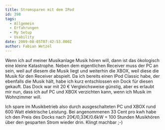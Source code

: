 ```yaml
---
title: Stromsparen mit dem IPod
id: 398
tags:
  - Allgemein
  - Erfahrungen
  - My Setup
  - Usability
date: 2009-08-05T07:42:53.000Z
author: Fabian Wetzel
---
```


Wenn ich auf meiner Musikanlage Musik hören will, dann ist das ökologisch eine kleine Katastrophe. Neben dem eigentlichen Receiver muss der PC an sein, weil auf diesem die Musik liegt und weiterhin die XBOX, weil diese die Musik für den Receiver abspielt. Da ich bereits einen IPod Classic habe, der ebenfalls die Musik hält, habe ich kurz entschlossen ein Dock für diesen gekauft. Das Dock war mit 20 € Vergleichsweise günstig, aber es erlaubt mir nun, dass ich auf PC und XBOX verzichten kann, wenn ich Musik im Wohnzimmer will.

Ich spare im Musikbetrieb also durch ausgeschalteten PC und XBOX rund 600 Watt elektrische Leistung. Bei angenommenen 33 Cent pro kwh habe ich den Preis des Docks nach 20€/0,33€/0.6kW = 100 Stunden Musikhören über den gesparten Strom wieder drin. Klingt machbar ;-)

